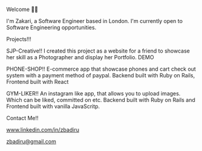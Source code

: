 Welcome 🤝🏾

I'm Zakari, a Software Engineer based in London. I'm currently open to Software Engineering opportunities. 

Projects!!!

SJP-Creative!!
I created this project as a website for a friend to showcase her skill as a Photographer and display her Portfolio. DEMO 

PHONE-SHOP!!
E-commerce app that showcase phones and cart check out system with a payment method of paypal. Backend built with Ruby on Rails, Frontend built with React

GYM-LIKER!!
An instagram like app, that allows you to upload images. Which can be liked, committed on etc. Backend built with Ruby on Rails and Frontend built with vanilla JavaScritp. 

Contact Me!!

www.linkedin.com/in/zbadiru

zbadiru@gmail.com
